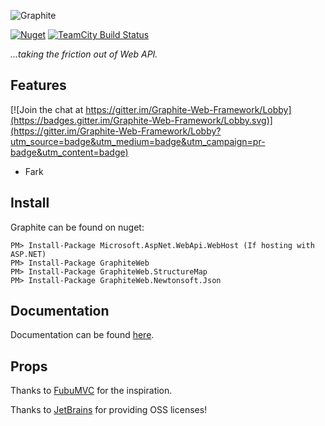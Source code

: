 ![Graphite](https://github.com/mikeobrien/graphite/raw/master/misc/header.png)

[![Nuget](http://img.shields.io/nuget/v/GraphiteWeb.svg?style=flat)](http://www.nuget.org/packages/GraphiteWeb/) [![TeamCity Build Status](https://img.shields.io/teamcity/http/build.mikeobrien.net/s/Graphite.svg?style=flat)](http://build.mikeobrien.net/viewType.html?buildTypeId=Graphite&guest=1)

*...taking the friction out of Web API.*

## Features

[![Join the chat at https://gitter.im/Graphite-Web-Framework/Lobby](https://badges.gitter.im/Graphite-Web-Framework/Lobby.svg)](https://gitter.im/Graphite-Web-Framework/Lobby?utm_source=badge&utm_medium=badge&utm_campaign=pr-badge&utm_content=badge)

- Fark


Install
------------

Graphite can be found on nuget:

    PM> Install-Package Microsoft.AspNet.WebApi.WebHost (If hosting with ASP.NET)
    PM> Install-Package GraphiteWeb
    PM> Install-Package GraphiteWeb.StructureMap
    PM> Install-Package GraphiteWeb.Newtonsoft.Json

Documentation
------------



Documentation can be found [here](http://www.mikeobrien.net/graphite/).

Props
------------

Thanks to [FubuMVC](https://fubumvc.github.io/) for the inspiration.

Thanks to [JetBrains](http://www.jetbrains.com/) for providing OSS licenses! 